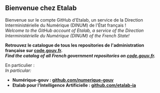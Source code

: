 ## Bienvenue chez Etalab

Bienvenue sur le compte GitHub d'Etalab, un service de la Direction Interministérielle du Numérique (DINUM) de l'État français !  
*Welcome to the GitHub account of Etalab, a service of the Direction Interministérielle du Numérique (DINUM) of the French State!*

__Retrouvez le catalogue de tous les repositories de l'administration française sur [code.gouv.fr](https://code.gouv.fr/public/#/groups).__  
__*Find the catalog of all French government repositories on [code.gouv.fr](https://code.gouv.fr/public/#/groups).*__

En particulier :  
*In particular:*

- __Numérique-gouv : [github.com/numerique-gouv](https://github.com/numerique-gouv)__
- __Etalab pour l'Intelligence Artificielle : [github.com/etalab-ia](https://github.com/etalab-ia)__
